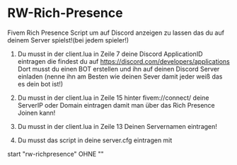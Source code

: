 # RW-Rich-Presence
Fivem Rich Presence Script um auf Discord anzeigen zu lassen das du auf deinem Server spielst!(bei jedem spieler!)

1. Du musst in der client.lua in Zeile 7 deine Discord ApplicationID eintragen die findest du auf https://discord.com/developers/applications  Dort musst du einen BOT erstellen und ihn auf deinen Discord Server einladen (nenne ihn am Besten wie deinen Sever damit jeder weiß das es dein bot ist!)

2. Du musst in der client.lua in Zeile 15 hinter fivem://connect/ deine ServerIP oder Domain eintragen damit man über das Rich Presence Joinen kann!

3. Du musst in der client.lua in Zeile 13 Deinen Servernamen eintragen!

4. Du musst das script in deine server.cfg eintragen mit
   
  start "rw-richpresence" 
  OHNE ""
